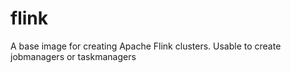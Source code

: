 # flink
A base image for creating Apache Flink clusters. Usable to create jobmanagers or taskmanagers

